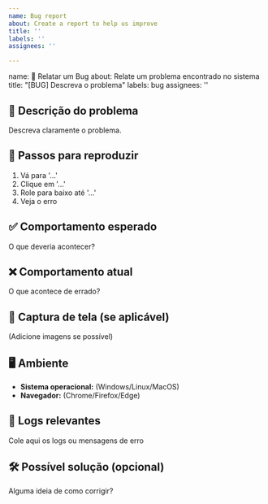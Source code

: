 ```yaml
---
name: Bug report
about: Create a report to help us improve
title: ''
labels: ''
assignees: ''

---
```


name: 🐛 Relatar um Bug
about: Relate um problema encontrado no sistema
title: "[BUG] Descreva o problema"
labels: bug
assignees: ''

## 🐛 Descrição do problema
Descreva claramente o problema.

## 🔄 Passos para reproduzir
1. Vá para '...'
2. Clique em '...'
3. Role para baixo até '...'
4. Veja o erro

## ✅ Comportamento esperado
O que deveria acontecer?

## ❌ Comportamento atual
O que acontece de errado?

## 📸 Captura de tela (se aplicável)
(Adicione imagens se possível)

## 🖥️ Ambiente
- **Sistema operacional:** (Windows/Linux/MacOS)
- **Navegador:** (Chrome/Firefox/Edge)

## 📜 Logs relevantes
Cole aqui os logs ou mensagens de erro

## 🛠 Possível solução (opcional)
Alguma ideia de como corrigir?
